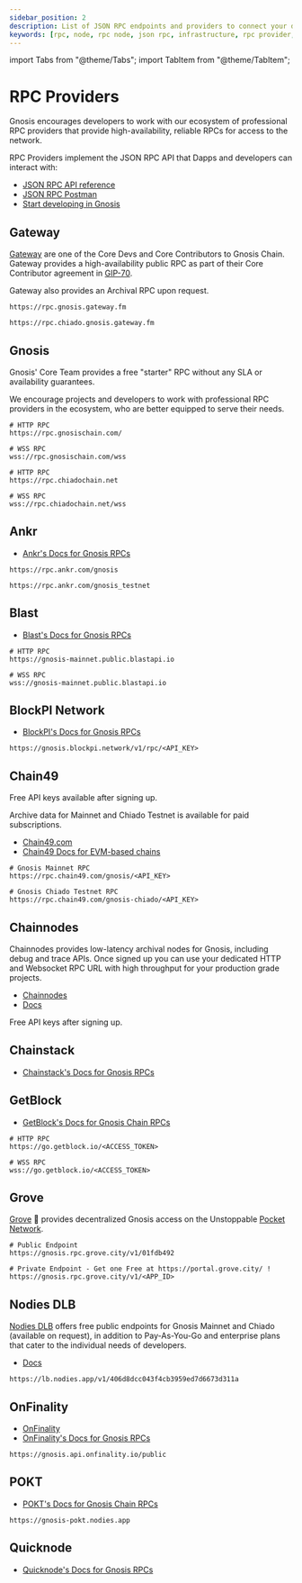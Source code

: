 ```yaml
---
sidebar_position: 2
description: List of JSON RPC endpoints and providers to connect your dapp to Gnosis or Chiado
keywords: [rpc, node, rpc node, json rpc, infrastructure, rpc provider, rpc endpoint]
---
```


import Tabs from "@theme/Tabs";
import TabItem from "@theme/TabItem";

# RPC Providers

Gnosis encourages developers to work with our ecosystem of professional RPC providers that provide high-availability, reliable RPCs for access to the network.

RPC Providers implement the JSON RPC API that Dapps and developers can interact with:

- [JSON RPC API reference](https://ethereum.org/en/developers/docs/apis/json-rpc/)
- [JSON RPC Postman](https://documenter.getpostman.com/view/4117254/ethereum-json-rpc/RVu7CT5J?version=latest)
- [Start developing in Gnosis](/developers)

## Gateway

[Gateway](https://gateway.fm/) are one of the Core Devs and Core Contributors to Gnosis Chain. Gateway provides a high-availability public RPC as part of their Core Contributor agreement in [GIP-70](https://snapshot.org/#/gnosis.eth/proposal/0xbdc138180bec423df7b1d84c3ff4a85f3d1b62efba5db8f88a29bee2c4e515bb).

Gateway also provides an Archival RPC upon request.

<Tabs>

<TabItem label="Mainnet" value="mainnet">

```
https://rpc.gnosis.gateway.fm
```

</TabItem>
<TabItem label="Chiado (archival)" value="chiado">

```
https://rpc.chiado.gnosis.gateway.fm
```

</TabItem>
</Tabs>

## Gnosis

Gnosis' Core Team provides a free "starter" RPC without any SLA or availability guarantees.

We encourage projects and developers to work with professional RPC providers in the ecosystem, who are better equipped to serve their needs.

<Tabs>
<TabItem label="Mainnet" value="Mainnet">

```shell
# HTTP RPC
https://rpc.gnosischain.com/

# WSS RPC
wss://rpc.gnosischain.com/wss
```

</TabItem>
<TabItem label="Chiado" value="Chiado">

```shell
# HTTP RPC
https://rpc.chiadochain.net

# WSS RPC
wss://rpc.chiadochain.net/wss
```

</TabItem>
</Tabs>

## Ankr

- [Ankr's Docs for Gnosis RPCs](https://www.ankr.com/protocol/public/gnosis/)

<Tabs>
<TabItem label="Mainnet" value="Mainnet">

```
https://rpc.ankr.com/gnosis
```

</TabItem>
<TabItem label="Chiado" value="Chiado">

```
https://rpc.ankr.com/gnosis_testnet
```

</TabItem>
</Tabs>

## Blast

- [Blast's Docs for Gnosis RPCs](https://blastapi.io/public-api/gnosis)

```shell
# HTTP RPC
https://gnosis-mainnet.public.blastapi.io

# WSS RPC
wss://gnosis-mainnet.public.blastapi.io
```

## BlockPI Network

- [BlockPI's Docs for Gnosis RPCs](https://docs.blockpi.io/documentations/api-reference/gnosis)

```
https://gnosis.blockpi.network/v1/rpc/<API_KEY>
```

## Chain49

Free API keys available after signing up.

Archive data for Mainnet and Chiado Testnet is available for paid subscriptions.

- [Chain49.com](https://chain49.com/)
- [Chain49 Docs for EVM-based chains](https://chain49.readme.io/reference/evm-based)

```shell
# Gnosis Mainnet RPC
https://rpc.chain49.com/gnosis/<API_KEY>

# Gnosis Chiado Testnet RPC
https://rpc.chain49.com/gnosis-chiado/<API_KEY>
```

## Chainnodes

Chainnodes provides low-latency archival nodes for Gnosis, including debug and trace APIs.
Once signed up you can use your dedicated HTTP and Websocket RPC URL with
high throughput for your production grade projects.

- [Chainnodes](https://www.chainnodes.org/)
- [Docs](https://www.chainnodes.org/docs)

Free API keys after signing up.

## Chainstack

- [Chainstack's Docs for Gnosis RPCs](https://chainstack.com/build-better-with-gnosis-chain/)

## GetBlock

- [GetBlock's Docs for Gnosis Chain RPCs](https://getblock.io/nodes/gno/)

```shell
# HTTP RPC
https://go.getblock.io/<ACCESS_TOKEN>

# WSS RPC
wss://go.getblock.io/<ACCESS_TOKEN>
```

## Grove

[Grove](https://grove.city/) 🌿 provides decentralized Gnosis access on the Unstoppable [Pocket Network](https://pocket.network). 

```
# Public Endpoint
https://gnosis.rpc.grove.city/v1/01fdb492

# Private Endpoint - Get one Free at https://portal.grove.city/ !
https://gnosis.rpc.grove.city/v1/<APP_ID>
```

## Nodies DLB

[Nodies DLB](https://nodies.app) offers free public endpoints for Gnosis Mainnet and Chiado (available on request), in addition to Pay-As-You-Go and enterprise plans that cater to the individual needs of developers.

- [Docs](https://docs.nodies.app/)

```
https://lb.nodies.app/v1/406d8dcc043f4cb3959ed7d6673d311a
```

## OnFinality

- [OnFinality](https://onfinality.io)
- [OnFinality's Docs for Gnosis RPCs](https://onfinality.io/networks/gnosis)

```
https://gnosis.api.onfinality.io/public
```

## POKT

- [POKT's Docs for Gnosis Chain RPCs](https://docs.pokt.network/supported-blockchains/)

```
https://gnosis-pokt.nodies.app
```

## Quicknode

- [Quicknode's Docs for Gnosis RPCs](https://www.quicknode.com/docs/gnosis)
